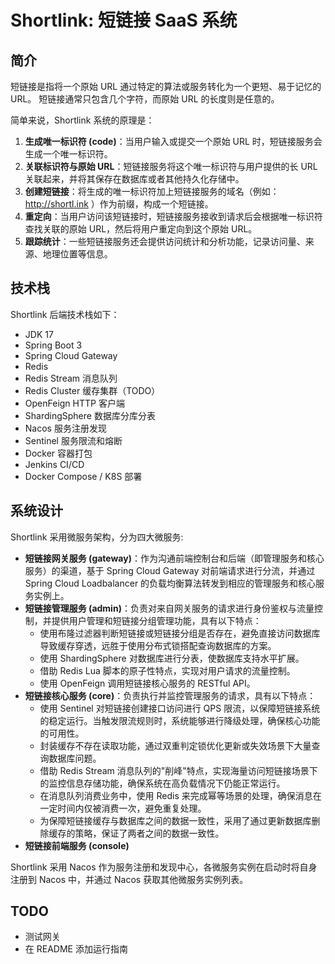 # Shortlink: 短链接 SaaS 系统


## 简介

短链接是指将一个原始 URL 通过特定的算法或服务转化为一个更短、易于记忆的 URL。
短链接通常只包含几个字符，而原始 URL 的长度则是任意的。

简单来说，Shortlink 系统的原理是：
1. **生成唯一标识符 (code)**：当用户输入或提交一个原始 URL 时，短链接服务会生成一个唯一标识符。
2. **关联标识符与原始 URL**：短链接服务将这个唯一标识符与用户提供的长 URL 关联起来，并将其保存在数据库或者其他持久化存储中。
3. **创建短链接**：将生成的唯一标识符加上短链接服务的域名（例如：http://shortl.ink ）作为前缀，构成一个短链接。
4. **重定向**：当用户访问该短链接时，短链接服务接收到请求后会根据唯一标识符查找关联的原始 URL，然后将用户重定向到这个原始 URL。
5. **跟踪统计**：一些短链接服务还会提供访问统计和分析功能，记录访问量、来源、地理位置等信息。

## 技术栈

Shortlink 后端技术栈如下：

* JDK 17
* Spring Boot 3
* Spring Cloud Gateway
* Redis
* Redis Stream 消息队列
* Redis Cluster 缓存集群（TODO）
* OpenFeign HTTP 客户端
* ShardingSphere 数据库分库分表
* Nacos 服务注册发现
* Sentinel 服务限流和熔断
* Docker 容器打包
* Jenkins CI/CD
* Docker Compose / K8S 部署


## 系统设计

Shortlink 采用微服务架构，分为四大微服务:

* **短链接网关服务 (gateway)**：作为沟通前端控制台和后端（即管理服务和核心服务）的渠道，基于 Spring Cloud Gateway 对前端请求进行分流，并通过 Spring Cloud Loadbalancer 的负载均衡算法转发到相应的管理服务和核心服务实例上。
* **短链接管理服务 (admin)**：负责对来自网关服务的请求进行身份鉴权与流量控制，并提供用户管理和短链接分组管理功能，具有以下特点： 
  * 使用布隆过滤器判断短链接或短链接分组是否存在，避免直接访问数据库导致缓存穿透，远胜于使用分布式锁搭配查询数据库的方案。
  * 使用 ShardingSphere 对数据库进行分表，使数据库支持水平扩展。
  * 借助 Redis Lua 脚本的原子性特点，实现对用户请求的流量控制。
  * 使用 OpenFeign 调用短链接核心服务的 RESTful API。
* **短链接核心服务 (core)**：负责执行并监控管理服务的请求，具有以下特点：
  * 使用 Sentinel 对短链接创建接口访问进行 QPS 限流，以保障短链接系统的稳定运行。当触发限流规则时，系统能够进行降级处理，确保核心功能的可用性。
  * 封装缓存不存在读取功能，通过双重判定锁优化更新或失效场景下大量查询数据库问题。
  * 借助 Redis Stream 消息队列的"削峰"特点，实现海量访问短链接场景下的监控信息存储功能，确保系统在高负载情况下仍能正常运行。
  * 在消息队列消费业务中，使用 Redis 来完成幂等场景的处理，确保消息在一定时间内仅被消费一次，避免重复处理。
  * 为保障短链接缓存与数据库之间的数据一致性，采用了通过更新数据库删除缓存的策略，保证了两者之间的数据一致性。
* **短链接前端服务 (console)**

Shortlink 采用 Nacos 作为服务注册和发现中心，各微服务实例在启动时将自身注册到 Nacos 中，并通过 Nacos 获取其他微服务实例列表。


## TODO

* 测试网关
* 在 README 添加运行指南 
